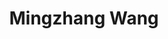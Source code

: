 ---
layout: page
title: Mingzhang Wang
description: 
img: #assets/img/bio-photo.jpg
redirect:
year: 2020
category: PhD Candidate
---
